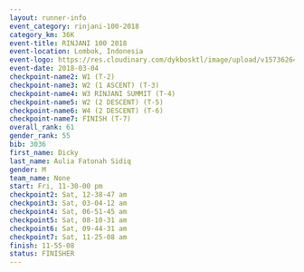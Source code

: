 ```yaml
---
layout: runner-info 
event_category: rinjani-100-2018 
category_km: 36K 
event-title: RINJANI 100 2018 
event-location: Lombok, Indonesia 
event-logo: https://res.cloudinary.com/dykbosktl/image/upload/v1573626435/Logo/Rinjani_eoufbh.png 
event-date: 2018-03-04 
checkpoint-name2: W1 (T-2) 
checkpoint-name3: W2 (1 ASCENT) (T-3) 
checkpoint-name4: W3 RINJANI SUMMIT (T-4) 
checkpoint-name5: W2 (2 DESCENT) (T-5) 
checkpoint-name6: W4 (2 DESCENT) (T-6) 
checkpoint-name7: FINISH (T-7) 
overall_rank: 61
gender_rank: 55
bib: 3036
first_name: Dicky
last_name: Aulia Fatonah Sidiq
gender: M
team_name: None
start: Fri, 11-30-00 pm
checkpoint2: Sat, 12-38-47 am
checkpoint3: Sat, 03-04-12 am
checkpoint4: Sat, 06-51-45 am
checkpoint5: Sat, 08-10-31 am
checkpoint6: Sat, 09-44-31 am
checkpoint7: Sat, 11-25-08 am
finish: 11-55-08
status: FINISHER
---
```

